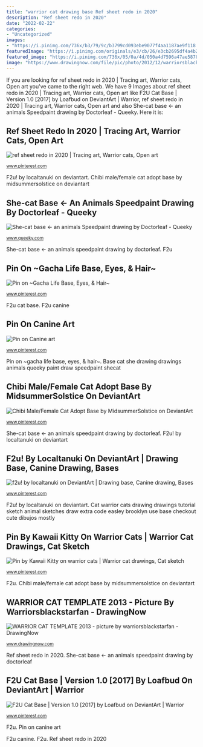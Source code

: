 ```yaml
---
title: "warrior cat drawing base Ref sheet redo in 2020"
description: "Ref sheet redo in 2020"
date: "2022-02-22"
categories:
- "Uncategorized"
images:
- "https://i.pinimg.com/736x/b3/79/9c/b3799cd093ebe9077f4aa1187ae9f118.jpg"
featuredImage: "https://i.pinimg.com/originals/e3/cb/26/e3cb2695df4a4b282aa05c9f905c8c75.jpg"
featured_image: "https://i.pinimg.com/736x/05/0a/4d/050a4d7596a47ae587868c5e124194d5.jpg"
image: "https://www.drawingnow.com/file/pic/photo/2012/12/warriorsblackstarfan-warrior-cat-template-2013-2014_1024.jpg"
---
```


If you are looking for ref sheet redo in 2020 | Tracing art, Warrior cats, Open art you've came to the right web. We have 9 Images about ref sheet redo in 2020 | Tracing art, Warrior cats, Open art like F2U Cat Base | Version 1.0 [2017] by Loafbud on DeviantArt | Warrior, ref sheet redo in 2020 | Tracing art, Warrior cats, Open art and also She-cat base ← an animals Speedpaint drawing by Doctorleaf - Queeky. Here it is:

## Ref Sheet Redo In 2020 | Tracing Art, Warrior Cats, Open Art

![ref sheet redo in 2020 | Tracing art, Warrior cats, Open art](https://i.pinimg.com/736x/97/e7/fa/97e7fa91112537c261e6655102efc3a3.jpg "Base cat she drawing drawings animals queeky paint draw speedpaint shecat")

<small>www.pinterest.com</small>

F2u! by localtanuki on deviantart. Chibi male/female cat adopt base by midsummersolstice on deviantart

## She-cat Base ← An Animals Speedpaint Drawing By Doctorleaf - Queeky

![She-cat base ← an animals Speedpaint drawing by Doctorleaf - Queeky](http://www.queeky.com/share/drawings/animals/277251/shecat-base.jpg "F2u")

<small>www.queeky.com</small>

She-cat base ← an animals speedpaint drawing by doctorleaf. F2u

## Pin On ~Gacha Life Base, Eyes, &amp; Hair~

![Pin on ~Gacha Life Base, Eyes, &amp; Hair~](https://i.pinimg.com/736x/05/0a/4d/050a4d7596a47ae587868c5e124194d5.jpg "Graypillow kitty rysunki słodkie katzen wojownicy polarny wolf gacha oc scourge obserwujących")

<small>www.pinterest.com</small>

F2u cat base. F2u canine

## Pin On Canine Art

![Pin on Canine art](https://i.pinimg.com/736x/b3/79/9c/b3799cd093ebe9077f4aa1187ae9f118.jpg "F2u furry mew")

<small>www.pinterest.com</small>

Pin on ~gacha life base, eyes, &amp; hair~. Base cat she drawing drawings animals queeky paint draw speedpaint shecat

## Chibi Male/Female Cat Adopt Base By MidsummerSolstice On DeviantArt

![Chibi Male/Female Cat Adopt Base by MidsummerSolstice on DeviantArt](https://i.pinimg.com/originals/e3/cb/26/e3cb2695df4a4b282aa05c9f905c8c75.jpg "F2u canine")

<small>www.pinterest.com</small>

She-cat base ← an animals speedpaint drawing by doctorleaf. F2u! by localtanuki on deviantart

## F2u! By Localtanuki On DeviantArt | Drawing Base, Canine Drawing, Bases

![f2u! by localtanuki on DeviantArt | Drawing base, Canine drawing, Bases](https://i.pinimg.com/736x/57/dc/79/57dc79e5a40c04749016433d2a6d7d8d.jpg "Chibi male/female cat adopt base by midsummersolstice on deviantart")

<small>www.pinterest.com</small>

F2u! by localtanuki on deviantart. Cat warrior cats drawing drawings tutorial sketch animal sketches draw extra code easley brooklyn use base checkout cute dibujos mostly

## Pin By Kawaii Kitty On Warrior Cats | Warrior Cat Drawings, Cat Sketch

![Pin by Kawaii Kitty on warrior cats | Warrior cat drawings, Cat sketch](https://i.pinimg.com/736x/db/a9/f6/dba9f6583d6e19926b31ffb8d3c05328.jpg "Base cat adopt female male drawing chibi warrior deviantart cats")

<small>www.pinterest.com</small>

F2u. Chibi male/female cat adopt base by midsummersolstice on deviantart

## WARRIOR CAT TEMPLATE 2013 - Picture By Warriorsblackstarfan - DrawingNow

![WARRIOR CAT TEMPLATE 2013 - picture by warriorsblackstarfan - DrawingNow](https://www.drawingnow.com/file/pic/photo/2012/12/warriorsblackstarfan-warrior-cat-template-2013-2014_1024.jpg "Chibi male/female cat adopt base by midsummersolstice on deviantart")

<small>www.drawingnow.com</small>

Ref sheet redo in 2020. She-cat base ← an animals speedpaint drawing by doctorleaf

## F2U Cat Base | Version 1.0 [2017] By Loafbud On DeviantArt | Warrior

![F2U Cat Base | Version 1.0 [2017] by Loafbud on DeviantArt | Warrior](https://i.pinimg.com/736x/4b/5f/a3/4b5fa3eccaa8351a474d53eeff0a343a.jpg "She-cat base ← an animals speedpaint drawing by doctorleaf")

<small>www.pinterest.com</small>

F2u. Pin on canine art

F2u canine. F2u. Ref sheet redo in 2020
